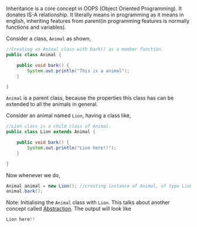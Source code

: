 Inheritance is a core concept in OOPS (Object Oriented Programming). It donates IS-A relationship.
It literally means in programming as it means in english, inheriting features from parent(in programming features is normally functions
and variables).

Consider a class, `Animal` as shown,

```java
//Creating an Animal class with bark() as a member function.
public class Animal {

    public void bark() {
        System.out.println("This is a animal");
    }

}
```

`Animal` is a parent class, because the properties this class has can be extended to all the animals in general.

Consider an animal named `Lion`, having a class like,

```java
//Lion class is a child class of Animal.
public class Lion extends Animal {

    public void bark() {
        System.out.println("Lion here!!");
    }

}
```
Now whenever we do,

```java
Animal animal = new Lion(); //creating instance of Animal, of type Lion
animal.bark();
```
Note: Initialising the `Animal` class with `Lion`. This talks about another concept called [Abstraction][Abstraction].
The output will look like

```java
Lion here!!
```
[Abstraction]:https://www.geeksforgeeks.org/abstraction-in-java-2/
